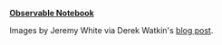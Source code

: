 **[Observable Notebook](https://observablehq.com/@jsonkao/animating-ice-flow-in-antarctica)**

Images by Jeremy White via Derek Watkin's [blog post](http://dwtkns.com/posts/flowing-ice.html).
